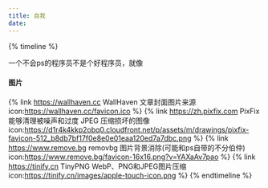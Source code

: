 ```yaml
---
title: 自我
date: 
---
```

{% timeline %}
<!-- node ### 认知 -->
一个不会ps的程序员不是个好程序员，就像
<!-- node ### 财富 -->
#### 图片
{% link https://wallhaven.cc WallHaven 文章封面图片来源 icon:https://wallhaven.cc/favicon.ico %}
{% link https://zh.pixfix.com PixFix 能够清理被噪声和过度 JPEG 压缩损坏的图像 icon:https://d1r4k4kkp2obq0.cloudfront.net/p/assets/m/drawings/pixfix-favicon-512_b8db7bf17f0e8e0e01eaa120ed7a7dbc.png %}
{% link https://www.remove.bg removbg 图片背景消除(可能和ps自带的不分伯仲) icon:https://www.remove.bg/favicon-16x16.png?v=YAXaAv7pao %}
{% link https://tinify.cn TinyPNG WebP、PNG和JPEG图片压缩 icon:https://tinify.cn/images/apple-touch-icon.png %}
{% endtimeline %}

